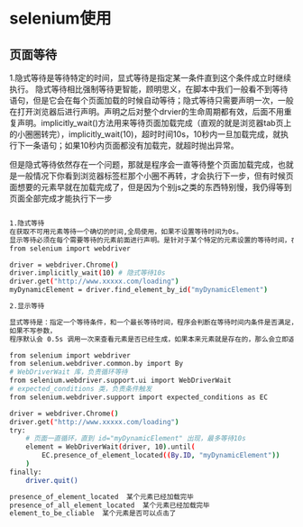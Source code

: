 <!--
 * @Descripttion: 
 * @Author: zlj
 * @Date: 2020-04-08 10:42:06
-->
# selenium使用

## 页面等待

1.隐式等待是等待特定的时间，显式等待是指定某一条件直到这个条件成立时继续执行。
隐式等待相比强制等待更智能，顾明思义，在脚本中我们一般看不到等待语句，但是它会在每个页面加载的时候自动等待；隐式等待只需要声明一次，一般在打开浏览器后进行声明。声明之后对整个drvier的生命周期都有效，后面不用重复声明。implicitly_wait()方法用来等待页面加载完成（直观的就是浏览器tab页上的小圈圈转完），implicitly_wait(10)，超时时间10s，10秒内一旦加载完成，就执行下一条语句；如果10秒内页面都没有加载完，就超时抛出异常。

但是隐式等待依然存在一个问题，那就是程序会一直等待整个页面加载完成，也就是一般情况下你看到浏览器标签栏那个小圈不再转，才会执行下一步，但有时候页面想要的元素早就在加载完成了，但是因为个别js之类的东西特别慢，我仍得等到页面全部完成才能执行下一步


```bash

1.隐式等待
在获取不可用元素等待一个确切的时间,全局使用，如果不设置等待时间为0s。
显示等待必须在每个需要等待的元素前面进行声明。是针对于某个特定的元素设置的等待时间，在设置时间内，默认每隔一段时间检测一次当前页面某个元素是否存在，如果在规定的时间内找到了元素，则直接执行，即找到元素就执行相关操作，如果超过设置时间检测不到则抛出异常。默认检测频率为0.5s，默认抛出异常为：NoSuchElementException
from selenium import webdriver

driver = webdriver.Chrome()
driver.implicitly_wait(10) # 隐式等待10s
driver.get("http://www.xxxxx.com/loading")
myDynamicElement = driver.find_element_by_id("myDynamicElement")

2.显示等待

显式等待是：指定一个等待条件，和一个最长等待时间，程序会判断在等待时间内条件是否满足，如果满足则返回，如果不满足会继续等待，超过时间就会抛出异常
如果不写参数，
程序默认会 0.5s 调用一次来查看元素是否已经生成，如果本来元素就是存在的，那么会立即返回。

from selenium import webdriver
from selenium.webdriver.common.by import By
# WebDriverWait 库，负责循环等待
from selenium.webdriver.support.ui import WebDriverWait
# expected_conditions 类，负责条件触发
from selenium.webdriver.support import expected_conditions as EC

driver = webdriver.Chrome()
driver.get("http://www.xxxxx.com/loading")
try:
    # 页面一直循环，直到 id="myDynamicElement" 出现，最多等待10s
    element = WebDriverWait(driver, 10).until(
        EC.presence_of_element_located((By.ID, "myDynamicElement"))
    )
finally:
    driver.quit()

presence_of_element_located  某个元素已经加载完毕
presence_of_all_element_located  某个元素已经加载完毕
element_to_be_cliable  某个元素是否可以点击了
```
